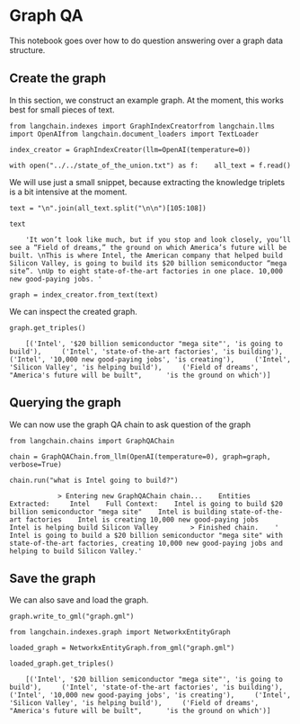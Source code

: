 Graph QA
========

This notebook goes over how to do question answering over a graph data structure.

Create the graph[](#create-the-graph "Direct link to Create the graph")
------------------------------------------------------------------------

In this section, we construct an example graph. At the moment, this works best for small pieces of text.

    from langchain.indexes import GraphIndexCreatorfrom langchain.llms import OpenAIfrom langchain.document_loaders import TextLoader

    index_creator = GraphIndexCreator(llm=OpenAI(temperature=0))

    with open("../../state_of_the_union.txt") as f:    all_text = f.read()

We will use just a small snippet, because extracting the knowledge triplets is a bit intensive at the moment.

    text = "\n".join(all_text.split("\n\n")[105:108])

    text

        'It won’t look like much, but if you stop and look closely, you’ll see a “Field of dreams,” the ground on which America’s future will be built. \nThis is where Intel, the American company that helped build Silicon Valley, is going to build its $20 billion semiconductor “mega site”. \nUp to eight state-of-the-art factories in one place. 10,000 new good-paying jobs. '

    graph = index_creator.from_text(text)

We can inspect the created graph.

    graph.get_triples()

        [('Intel', '$20 billion semiconductor "mega site"', 'is going to build'),     ('Intel', 'state-of-the-art factories', 'is building'),     ('Intel', '10,000 new good-paying jobs', 'is creating'),     ('Intel', 'Silicon Valley', 'is helping build'),     ('Field of dreams',      "America's future will be built",      'is the ground on which')]

Querying the graph[](#querying-the-graph "Direct link to Querying the graph")
------------------------------------------------------------------------------

We can now use the graph QA chain to ask question of the graph

    from langchain.chains import GraphQAChain

    chain = GraphQAChain.from_llm(OpenAI(temperature=0), graph=graph, verbose=True)

    chain.run("what is Intel going to build?")

                > Entering new GraphQAChain chain...    Entities Extracted:     Intel    Full Context:    Intel is going to build $20 billion semiconductor "mega site"    Intel is building state-of-the-art factories    Intel is creating 10,000 new good-paying jobs    Intel is helping build Silicon Valley        > Finished chain.    ' Intel is going to build a $20 billion semiconductor "mega site" with state-of-the-art factories, creating 10,000 new good-paying jobs and helping to build Silicon Valley.'

Save the graph[](#save-the-graph "Direct link to Save the graph")
------------------------------------------------------------------

We can also save and load the graph.

    graph.write_to_gml("graph.gml")

    from langchain.indexes.graph import NetworkxEntityGraph

    loaded_graph = NetworkxEntityGraph.from_gml("graph.gml")

    loaded_graph.get_triples()

        [('Intel', '$20 billion semiconductor "mega site"', 'is going to build'),     ('Intel', 'state-of-the-art factories', 'is building'),     ('Intel', '10,000 new good-paying jobs', 'is creating'),     ('Intel', 'Silicon Valley', 'is helping build'),     ('Field of dreams',      "America's future will be built",      'is the ground on which')]